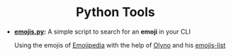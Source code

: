 <h1 align="center">
Python Tools
</h1>

- **[emojis.py](https://github.com/lassa97/Tools/blob/master/Python/emojis.py):** A simple script to search for an **emoji** in your CLI

    Using the emojis of [Emojipedia](https://emojipedia.org/) with the help of [Olyno](https://github.com/Olyno) and his [emojis-list](https://github.com/Olyno/emojis-list)
